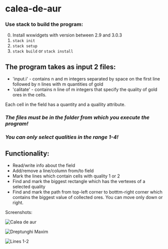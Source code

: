 # calea-de-aur

### Use stack to build the program:
0. Install wxwidgets with version between 2.9 and 3.0.3
1. ```stack init```
2. ```stack setup```
3. ```stack build``` or ```stack install```


## The program takes as input 2 files:
* 'input.i'  - contains n and m integers separated by space on the first line followed by n lines with m quantities of gold
* 'calitate' - contains n line of m integers that specify the quality of gold ores in the cells.

Each cell in the field has a quantity and a quallity attribute. 
### *The files must be in the folder from which you execute the program!*
### *You can only select qualities in the range 1-4!*
## Functionality:
- Read/write info about the field
- Add/remove a line/column from/to field
- Mark the lines which contain cells with quality 1 or 2
- Find and mark the biggest rectangle which has the vertexes of a selected quality
- Find and mark the path from top-left corner to botttm-right corner which contains the biggest value of collected ores. You can move only down or right.

Screenshots:


 ![Calea de aur](https://s14.postimg.cc/3zdk55u81/calea_de_aur.png)


![Dreptunghi Maxim](https://s14.postimg.cc/88ia7c575/dreptunghi_maxim.png)


![Lines 1-2](https://s14.postimg.cc/pyjysdqht/lines1-2.png)
